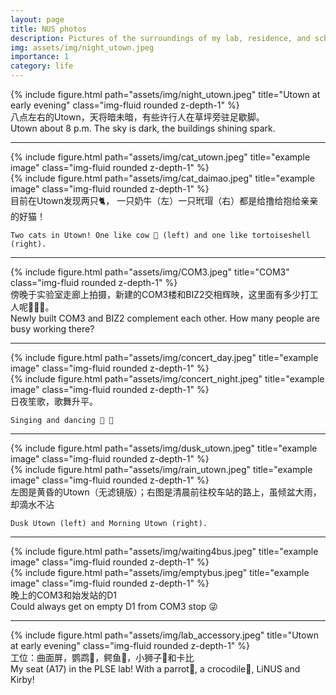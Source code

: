 ```yaml
---
layout: page
title: NUS photos
description: Pictures of the surroundings of my lab, residence, and school.
img: assets/img/night_utown.jpeg
importance: 1
category: life
---
```


<div class="row">
    <div class="col-sm mt-3 mt-md-0">
        {% include figure.html path="assets/img/night_utown.jpeg" title="Utown at early evening" class="img-fluid rounded z-depth-1" %}
    </div>
</div>
<div class="caption">
    八点左右的Utown，天将暗未暗，有些许行人在草坪旁驻足歇脚。<br>
    Utown about 8 p.m. The sky is dark, the buildings shining spark.
</div>

<hr>

<div class="row justify-content-sm-center">
    <div class="col-sm mt-3 mt-md-0">
        {% include figure.html path="assets/img/cat_utown.jpeg" title="example image" class="img-fluid rounded z-depth-1" %}
    </div>
    <div class="col-sm mt-3 mt-md-0">
        {% include figure.html path="assets/img/cat_daimao.jpeg" title="example image" class="img-fluid rounded z-depth-1" %}
    </div>
</div>
<div class="caption">
    目前在Utown发现两只🐈， 一只奶牛（左）一只玳瑁（右）都是给撸给抱给亲亲的好猫！<br>

    Two cats in Utown! One like cow 🐄 (left) and one like tortoiseshell (right).
</div>
<hr>
<div class="row">
    <div class="col-sm mt-3 mt-md-0">
        {% include figure.html path="assets/img/COM3.jpeg" title="COM3" class="img-fluid rounded z-depth-1" %}
    </div>
</div>
<div class="caption">
    傍晚于实验室走廊上拍摄，新建的COM3楼和BIZ2交相辉映，这里面有多少打工人呢👷‍♀️👷。<br>
    Newly built COM3 and BIZ2 complement each other. How many people are busy working there?
</div>

<hr>

<div class="row justify-content-sm-center">
    <div class="col-sm mt-3 mt-md-0">
        {% include figure.html path="assets/img/concert_day.jpeg" title="example image" class="img-fluid rounded z-depth-1" %}
    </div>
    <div class="col-sm mt-3 mt-md-0">
        {% include figure.html path="assets/img/concert_night.jpeg" title="example image" class="img-fluid rounded z-depth-1" %}
    </div>
</div>
<div class="caption">
    日夜笙歌，歌舞升平。<br>

    Singing and dancing 🎤 💃
</div>
<hr>
<div class="row justify-content-sm-center">
    <div class="col-sm mt-3 mt-md-0">
        {% include figure.html path="assets/img/dusk_utown.jpeg" title="example image" class="img-fluid rounded z-depth-1" %}
    </div>
    <div class="col-sm mt-3 mt-md-0">
        {% include figure.html path="assets/img/rain_utown.jpeg" title="example image" class="img-fluid rounded z-depth-1" %}
    </div>
</div>
<div class="caption">
    左图是黄昏的Utown（无滤镜版）；右图是清晨前往校车站的路上，虽倾盆大雨，却滴水不沾<br>

    Dusk Utown (left) and Morning Utown (right).
</div>
<hr>
<div class="row justify-content-sm-center">
    <div class="col-sm mt-3 mt-md-0">
        {% include figure.html path="assets/img/waiting4bus.jpeg" title="example image" class="img-fluid rounded z-depth-1" %}
    </div>
    <div class="col-sm mt-3 mt-md-0">
        {% include figure.html path="assets/img/emptybus.jpeg" title="example image" class="img-fluid rounded z-depth-1" %}
    </div>
</div>
<div class="caption">
    晚上的COM3和始发站的D1<br>
    Could always get on empty D1 from COM3 stop 😜
</div>

<hr>

<div class="row">
    <div class="col-sm mt-3 mt-md-0">
        {% include figure.html path="assets/img/lab_accessory.jpeg" title="Utown at early evening" class="img-fluid rounded z-depth-1" %}
    </div>
</div>
<div class="caption">
    工位：曲面屏，鹦鹉🦜，鳄鱼🐊，小狮子🦁️和卡比<br>
    My seat (A17) in the PLSE lab! With a parrot🦜, a crocodile🐊, LiNUS and Kirby!
</div>